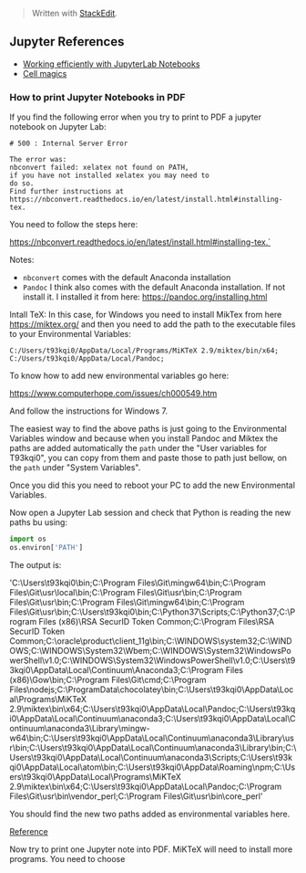 


> Written with [StackEdit](https://stackedit.io/).
## Jupyter References

- [Working efficiently with JupyterLab Notebooks](https://florianwilhelm.info/2018/11/working_efficiently_with_jupyter_lab/ "Permalink to Working efficiently with JupyterLab Notebooks")
- [Cell magics](https://ipython.readthedocs.io/en/stable/interactive/magics.html)

### How to print Jupyter Notebooks in PDF
If you find the following error when you try to print to PDF a jupyter notebook on Jupyter Lab:

```
# 500 : Internal Server Error

The error was:
nbconvert failed: xelatex not found on PATH, 
if you have not installed xelatex you may need to 
do so. 
Find further instructions at https://nbconvert.readthedocs.io/en/latest/install.html#installing-tex.
```
You need to follow the steps here:

https://nbconvert.readthedocs.io/en/latest/install.html#installing-tex.`

Notes:

- `nbconvert` comes with the default Anaconda installation
- `Pandoc` I think also comes with the default Anaconda installation. If not install it. I installed it from here: https://pandoc.org/installing.html

Intall TeX: In this case, for Windows you need to install MikTex from here https://miktex.org/ and then you need to add the path to the executable files to your Environmental Variables:
```
C:/Users/t93kqi0/AppData/Local/Programs/MiKTeX 2.9/miktex/bin/x64;
C:/Users/t93kqi0/AppData/Local/Pandoc;
```
To know how to add new environmental variables go here:

https://www.computerhope.com/issues/ch000549.htm

And follow the instructions for Windows 7. 

The easiest way to find the above paths is just going to the Environmental Variables window and because when you install Pandoc and Miktex the paths are added automatically the `path`  under the "User variables for T93kqi0", you can copy from them and paste those to path just bellow, on the `path` under "System Variables". 

Once you did this you need to reboot your PC to add the new Environmental Variables. 

Now open a Jupyter Lab session and check that Python is reading the new paths bu using:

```python
import os
os.environ['PATH']
```

The output is:


'C:\\Users\\t93kqi0\\bin;C:\\Program Files\\Git\\mingw64\\bin;C:\\Program Files\\Git\\usr\\local\\bin;C:\\Program Files\\Git\\usr\\bin;C:\\Program Files\\Git\\usr\\bin;C:\\Program Files\\Git\\mingw64\\bin;C:\\Program Files\\Git\\usr\\bin;C:\\Users\\t93kqi0\\bin;C:\\Python37\\Scripts;C:\\Python37;C:\\Program Files (x86)\\RSA SecurID Token Common;C:\\Program Files\\RSA SecurID Token Common;C:\\oracle\\product\\client_11g\\bin;C:\\WINDOWS\\system32;C:\\WINDOWS;C:\\WINDOWS\\System32\\Wbem;C:\\WINDOWS\\System32\\WindowsPowerShell\\v1.0;C:\\WINDOWS\\System32\\WindowsPowerShell\\v1.0;C:\\Users\\t93kqi0\\AppData\\Local\\Continuum\\Anaconda3;C:\\Program Files (x86)\\Gow\\bin;C:\\Program Files\\Git\\cmd;C:\\Program Files\\nodejs;C:\\ProgramData\\chocolatey\\bin;C:\\Users\\t93kqi0\\AppData\\Local\\Programs\\MiKTeX 2.9\\miktex\\bin\\x64;C:\\Users\\t93kqi0\\AppData\\Local\\Pandoc;C:\\Users\\t93kqi0\\AppData\\Local\\Continuum\\anaconda3;C:\\Users\\t93kqi0\\AppData\\Local\\Continuum\\anaconda3\\Library\\mingw-w64\\bin;C:\\Users\\t93kqi0\\AppData\\Local\\Continuum\\anaconda3\\Library\\usr\\bin;C:\\Users\\t93kqi0\\AppData\\Local\\Continuum\\anaconda3\\Library\\bin;C:\\Users\\t93kqi0\\AppData\\Local\\Continuum\\anaconda3\\Scripts;C:\\Users\\t93kqi0\\AppData\\Local\\atom\\bin;C:\\Users\\t93kqi0\\AppData\\Roaming\\npm;C:\\Users\\t93kqi0\\AppData\\Local\\Programs\\MiKTeX 2.9\\miktex\\bin\\x64;C:\\Users\\t93kqi0\\AppData\\Local\\Pandoc;C:\\Program Files\\Git\\usr\\bin\\vendor_perl;C:\\Program Files\\Git\\usr\\bin\\core_perl'


You should find the new two paths added as environmental variables here. 

[Reference](https://stackoverflow.com/questions/36916093/convert-ipynb-to-pdf-in-jupyter)

Now try to print one Jupyter note into PDF. MiKTeX will need to install more programs. You need to choose 
<!--stackedit_data:
eyJoaXN0b3J5IjpbLTMwMzUyNjQ1Miw4Nzk2Njg5MzksMjA0Mj
E4MTQ0LDYzNjI0MTg0MSwxNTM3ODIxNzk5LC0xOTYzMTEwNSwy
MDMyMTQ5NjI3LC0xNDUyMDgwMDYwXX0=
-->